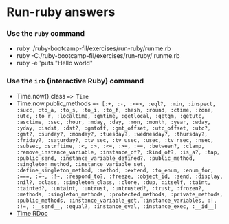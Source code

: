 # Run-ruby answers

### Use the `ruby` command

* ruby ./ruby-bootcamp-fil/exercises/run-ruby/runme.rb 
* ruby -C./ruby-bootcamp-fil/exercises/run-ruby/  runme.rb
* ruby -e 'puts "Hello world"

### Use the `irb` (interactive Ruby) command

* Time.now().class
	`=> Time`
* Time.now.public_methods
`=> [:+, :-, :<=>, :eql?, :min, :inspect, :succ, :to_a, :to_s, :to_i, :to_f, :hash, :round, :ctime, :zone, :utc, :to_r, :localtime, :gmtime, :getlocal, :getgm, :getutc, :asctime, :sec, :hour, :mday, :day, :mon, :month, :year, :wday, :yday, :isdst, :dst?, :gmtoff, :gmt_offset, :utc_offset, :utc?, :gmt?, :sunday?, :monday?, :tuesday?, :wednesday?, :thursday?, :friday?, :saturday?, :tv_sec, :tv_usec, :usec, :tv_nsec, :nsec, :subsec, :strftime, :<, :>, :<=, :>=, :==, :between?, :clamp, :remove_instance_variable, :instance_of?, :kind_of?, :is_a?, :tap, :public_send, :instance_variable_defined?, :public_method, :singleton_method, :instance_variable_set, :define_singleton_method, :method, :extend, :to_enum, :enum_for, :===, :=~, :!~, :respond_to?, :freeze, :object_id, :send, :display, :nil?, :class, :singleton_class, :clone, :dup, :itself, :taint, :tainted?, :untaint, :untrust, :untrusted?, :trust, :frozen?, :methods, :singleton_methods, :protected_methods, :private_methods, :public_methods, :instance_variable_get, :instance_variables, :!, :!=, :__send__, :equal?, :instance_eval, :instance_exec, :__id__]`
* [Time RDoc](https://ruby-doc.org/stdlib-2.3.1/libdoc/time/rdoc/Time.html)

